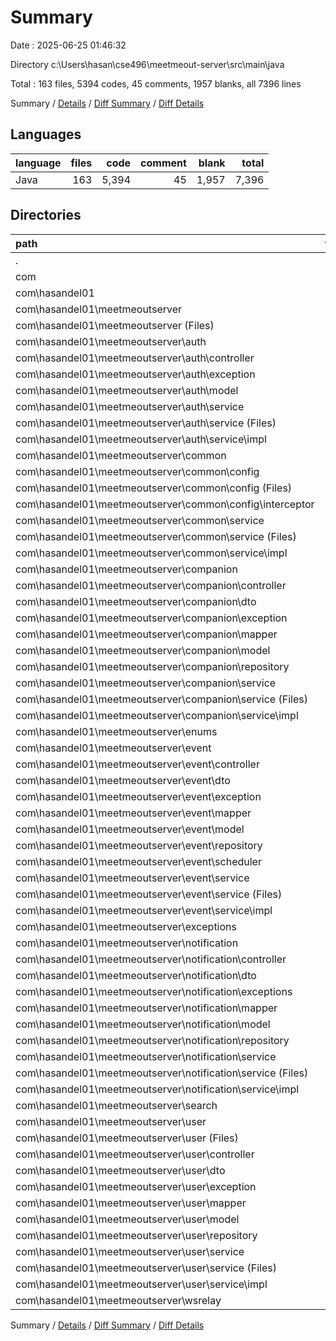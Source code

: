 # Summary

Date : 2025-06-25 01:46:32

Directory c:\\Users\\hasan\\cse496\\meetmeout-server\\src\\main\\java

Total : 163 files,  5394 codes, 45 comments, 1957 blanks, all 7396 lines

Summary / [Details](details.md) / [Diff Summary](diff.md) / [Diff Details](diff-details.md)

## Languages
| language | files | code | comment | blank | total |
| :--- | ---: | ---: | ---: | ---: | ---: |
| Java | 163 | 5,394 | 45 | 1,957 | 7,396 |

## Directories
| path | files | code | comment | blank | total |
| :--- | ---: | ---: | ---: | ---: | ---: |
| . | 163 | 5,394 | 45 | 1,957 | 7,396 |
| com | 163 | 5,394 | 45 | 1,957 | 7,396 |
| com\\hasandel01 | 163 | 5,394 | 45 | 1,957 | 7,396 |
| com\\hasandel01\\meetmeoutserver | 163 | 5,394 | 45 | 1,957 | 7,396 |
| com\\hasandel01\\meetmeoutserver (Files) | 1 | 17 | 0 | 6 | 23 |
| com\\hasandel01\\meetmeoutserver\\auth | 13 | 431 | 45 | 163 | 639 |
| com\\hasandel01\\meetmeoutserver\\auth\\controller | 1 | 77 | 0 | 23 | 100 |
| com\\hasandel01\\meetmeoutserver\\auth\\exception | 1 | 38 | 0 | 13 | 51 |
| com\\hasandel01\\meetmeoutserver\\auth\\model | 7 | 67 | 0 | 25 | 92 |
| com\\hasandel01\\meetmeoutserver\\auth\\service | 4 | 249 | 45 | 102 | 396 |
| com\\hasandel01\\meetmeoutserver\\auth\\service (Files) | 2 | 34 | 45 | 26 | 105 |
| com\\hasandel01\\meetmeoutserver\\auth\\service\\impl | 2 | 215 | 0 | 76 | 291 |
| com\\hasandel01\\meetmeoutserver\\common | 12 | 415 | 0 | 121 | 536 |
| com\\hasandel01\\meetmeoutserver\\common\\config | 8 | 305 | 0 | 78 | 383 |
| com\\hasandel01\\meetmeoutserver\\common\\config (Files) | 6 | 232 | 0 | 62 | 294 |
| com\\hasandel01\\meetmeoutserver\\common\\config\\interceptor | 2 | 73 | 0 | 16 | 89 |
| com\\hasandel01\\meetmeoutserver\\common\\service | 4 | 110 | 0 | 43 | 153 |
| com\\hasandel01\\meetmeoutserver\\common\\service (Files) | 2 | 13 | 0 | 12 | 25 |
| com\\hasandel01\\meetmeoutserver\\common\\service\\impl | 2 | 97 | 0 | 31 | 128 |
| com\\hasandel01\\meetmeoutserver\\companion | 9 | 501 | 0 | 196 | 697 |
| com\\hasandel01\\meetmeoutserver\\companion\\controller | 1 | 56 | 0 | 17 | 73 |
| com\\hasandel01\\meetmeoutserver\\companion\\dto | 2 | 26 | 0 | 7 | 33 |
| com\\hasandel01\\meetmeoutserver\\companion\\exception | 1 | 18 | 0 | 10 | 28 |
| com\\hasandel01\\meetmeoutserver\\companion\\mapper | 1 | 22 | 0 | 11 | 33 |
| com\\hasandel01\\meetmeoutserver\\companion\\model | 1 | 32 | 0 | 12 | 44 |
| com\\hasandel01\\meetmeoutserver\\companion\\repository | 1 | 55 | 0 | 18 | 73 |
| com\\hasandel01\\meetmeoutserver\\companion\\service | 2 | 292 | 0 | 121 | 413 |
| com\\hasandel01\\meetmeoutserver\\companion\\service (Files) | 1 | 19 | 0 | 17 | 36 |
| com\\hasandel01\\meetmeoutserver\\companion\\service\\impl | 1 | 273 | 0 | 104 | 377 |
| com\\hasandel01\\meetmeoutserver\\enums | 5 | 51 | 0 | 10 | 61 |
| com\\hasandel01\\meetmeoutserver\\event | 66 | 2,252 | 0 | 835 | 3,087 |
| com\\hasandel01\\meetmeoutserver\\event\\controller | 8 | 302 | 0 | 94 | 396 |
| com\\hasandel01\\meetmeoutserver\\event\\dto | 14 | 176 | 0 | 53 | 229 |
| com\\hasandel01\\meetmeoutserver\\event\\exception | 1 | 38 | 0 | 14 | 52 |
| com\\hasandel01\\meetmeoutserver\\event\\mapper | 10 | 182 | 0 | 60 | 242 |
| com\\hasandel01\\meetmeoutserver\\event\\model | 12 | 387 | 0 | 132 | 519 |
| com\\hasandel01\\meetmeoutserver\\event\\repository | 10 | 157 | 0 | 65 | 222 |
| com\\hasandel01\\meetmeoutserver\\event\\scheduler | 1 | 38 | 0 | 13 | 51 |
| com\\hasandel01\\meetmeoutserver\\event\\service | 10 | 972 | 0 | 404 | 1,376 |
| com\\hasandel01\\meetmeoutserver\\event\\service (Files) | 5 | 84 | 0 | 66 | 150 |
| com\\hasandel01\\meetmeoutserver\\event\\service\\impl | 5 | 888 | 0 | 338 | 1,226 |
| com\\hasandel01\\meetmeoutserver\\exceptions | 7 | 45 | 0 | 18 | 63 |
| com\\hasandel01\\meetmeoutserver\\notification | 9 | 378 | 0 | 115 | 493 |
| com\\hasandel01\\meetmeoutserver\\notification\\controller | 1 | 27 | 0 | 8 | 35 |
| com\\hasandel01\\meetmeoutserver\\notification\\dto | 1 | 16 | 0 | 4 | 20 |
| com\\hasandel01\\meetmeoutserver\\notification\\exceptions | 2 | 18 | 0 | 6 | 24 |
| com\\hasandel01\\meetmeoutserver\\notification\\mapper | 1 | 29 | 0 | 6 | 35 |
| com\\hasandel01\\meetmeoutserver\\notification\\model | 1 | 32 | 0 | 14 | 46 |
| com\\hasandel01\\meetmeoutserver\\notification\\repository | 1 | 21 | 0 | 9 | 30 |
| com\\hasandel01\\meetmeoutserver\\notification\\service | 2 | 235 | 0 | 68 | 303 |
| com\\hasandel01\\meetmeoutserver\\notification\\service (Files) | 1 | 23 | 0 | 6 | 29 |
| com\\hasandel01\\meetmeoutserver\\notification\\service\\impl | 1 | 212 | 0 | 62 | 274 |
| com\\hasandel01\\meetmeoutserver\\search | 2 | 98 | 0 | 32 | 130 |
| com\\hasandel01\\meetmeoutserver\\user | 37 | 1,173 | 0 | 450 | 1,623 |
| com\\hasandel01\\meetmeoutserver\\user (Files) | 1 | 36 | 0 | 9 | 45 |
| com\\hasandel01\\meetmeoutserver\\user\\controller | 3 | 138 | 0 | 48 | 186 |
| com\\hasandel01\\meetmeoutserver\\user\\dto | 9 | 93 | 0 | 29 | 122 |
| com\\hasandel01\\meetmeoutserver\\user\\exception | 1 | 18 | 0 | 8 | 26 |
| com\\hasandel01\\meetmeoutserver\\user\\mapper | 4 | 115 | 0 | 36 | 151 |
| com\\hasandel01\\meetmeoutserver\\user\\model | 5 | 248 | 0 | 86 | 334 |
| com\\hasandel01\\meetmeoutserver\\user\\repository | 6 | 66 | 0 | 28 | 94 |
| com\\hasandel01\\meetmeoutserver\\user\\service | 8 | 459 | 0 | 206 | 665 |
| com\\hasandel01\\meetmeoutserver\\user\\service (Files) | 4 | 49 | 0 | 42 | 91 |
| com\\hasandel01\\meetmeoutserver\\user\\service\\impl | 4 | 410 | 0 | 164 | 574 |
| com\\hasandel01\\meetmeoutserver\\wsrelay | 2 | 33 | 0 | 11 | 44 |

Summary / [Details](details.md) / [Diff Summary](diff.md) / [Diff Details](diff-details.md)